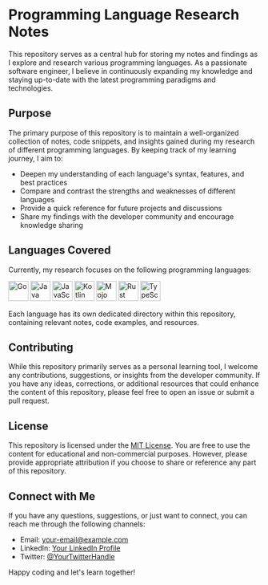 # Programming Language Research Notes

This repository serves as a central hub for storing my notes and findings as I explore and research various programming languages. As a passionate software engineer, I believe in continuously expanding my knowledge and staying up-to-date with the latest programming paradigms and technologies.

## Purpose

The primary purpose of this repository is to maintain a well-organized collection of notes, code snippets, and insights gained during my research of different programming languages. By keeping track of my learning journey, I aim to:

- Deepen my understanding of each language's syntax, features, and best practices
- Compare and contrast the strengths and weaknesses of different languages
- Provide a quick reference for future projects and discussions
- Share my findings with the developer community and encourage knowledge sharing

## Languages Covered

Currently, my research focuses on the following programming languages:

<p align="left">
  <img src="https://cdn.jsdelivr.net/gh/devicons/devicon/icons/go/go-original.svg" alt="Go" width="40" height="40"/>
  <img src="https://cdn.jsdelivr.net/gh/devicons/devicon/icons/java/java-original.svg" alt="Java" width="40" height="40"/>
  <img src="https://cdn.jsdelivr.net/gh/devicons/devicon/icons/javascript/javascript-original.svg" alt="JavaScript" width="40" height="40"/>
  <img src="https://cdn.jsdelivr.net/gh/devicons/devicon/icons/kotlin/kotlin-original.svg" alt="Kotlin" width="40" height="40"/>
  <img src="https://www.modular.com/mojo-lang-icon.svg" alt="Mojo" width="40" height="40"/>
  <img src="https://cdn.jsdelivr.net/gh/devicons/devicon/icons/rust/rust-plain.svg" alt="Rust" width="40" height="40"/>
  <img src="https://cdn.jsdelivr.net/gh/devicons/devicon/icons/typescript/typescript-original.svg" alt="TypeScript" width="40" height="40"/>
</p>

Each language has its own dedicated directory within this repository, containing relevant notes, code examples, and resources.

## Contributing

While this repository primarily serves as a personal learning tool, I welcome any contributions, suggestions, or insights from the developer community. If you have any ideas, corrections, or additional resources that could enhance the content of this repository, please feel free to open an issue or submit a pull request.

## License

This repository is licensed under the [MIT License](LICENSE). You are free to use the content for educational and non-commercial purposes. However, please provide appropriate attribution if you choose to share or reference any part of this repository.

## Connect with Me

If you have any questions, suggestions, or just want to connect, you can reach me through the following channels:

- Email: [your-email@example.com](mailto:your-email@example.com)
- LinkedIn: [Your LinkedIn Profile](https://www.linkedin.com/in/your-profile)
- Twitter: [@YourTwitterHandle](https://twitter.com/YourTwitterHandle)

Happy coding and let's learn together!